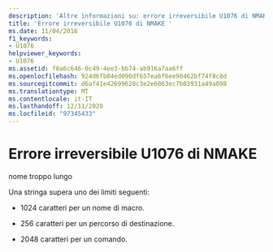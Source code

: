 ```yaml
---
description: 'Altre informazioni su: errore irreversibile U1076 di NMAKE'
title: 'Errore irreversibile U1076 di NMAKE '
ms.date: 11/04/2016
f1_keywords:
- U1076
helpviewer_keywords:
- U1076
ms.assetid: f8a6c646-0c49-4ee3-bb74-ab916a7aa6ff
ms.openlocfilehash: 924d6fb84ed090df657ea6f6ee90462bf74f8c8d
ms.sourcegitcommit: d6af41e42699628c3e2e6063ec7b03931a49a098
ms.translationtype: MT
ms.contentlocale: it-IT
ms.lasthandoff: 12/11/2020
ms.locfileid: "97345433"
---
```

# <a name="nmake-fatal-error-u1076"></a>Errore irreversibile U1076 di NMAKE 

nome troppo lungo

Una stringa supera uno dei limiti seguenti:

- 1024 caratteri per un nome di macro.

- 256 caratteri per un percorso di destinazione.

- 2048 caratteri per un comando.
